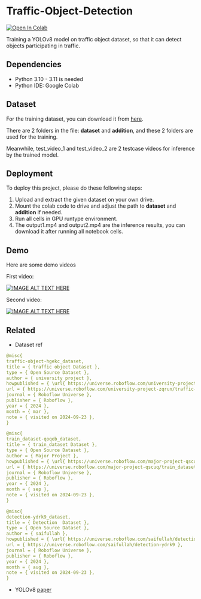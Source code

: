 # Traffic-Object-Detection
[![Open In Colab](https://colab.research.google.com/assets/colab-badge.svg)](https://colab.research.google.com/drive/1QzZ45lcXrT0UR1zTBwrCVoGOBN9TH058?usp=sharing)

Training a YOLOv8 model on traffic object dataset, so that it can detect objects participating in traffic.


## Dependencies

* Python 3.10 - 3.11 is needed
* Python IDE: Google Colab


## Dataset

For the training dataset, you can download it from [here](https://drive.google.com/drive/folders/1cN_cDove4POQnAzi8BB1n_-lWa7QKiFC?usp=sharing).

There are 2 folders in the file: **dataset** and **addition**, and these 2 folders are used for the training.

Meanwhile, test_video_1 and test_video_2 are 2 testcase videos for inference by the trained model.

## Deployment

To deploy this project, please do these following steps:

1. Upload and extract the given dataset on your own drive.
2. Mount the colab code to drive and adjust the path to **dataset** and **addition** if needed.
3. Run all cells in GPU runtype environment.
4. The output1.mp4 and output2.mp4 are the inference results, you can download it after running all notebook cells.



## Demo

Here are some demo videos

First video:

[![IMAGE ALT TEXT HERE](https://img.youtube.com/vi/bkNN-X7U_o4/0.jpg)](https://www.youtube.com/watch?v=bkNN-X7U_o4)

Second video:

[![IMAGE ALT TEXT HERE](https://img.youtube.com/vi/PoGs9knxQOE/0.jpg)](https://youtu.be/PoGs9knxQOE)


## Related
* Dataset ref

``` yaml
@misc{
traffic-object-hgekc_dataset,
title = { traffic object Dataset },
type = { Open Source Dataset },
author = { university project },
howpublished = { \url{ https://universe.roboflow.com/university-project-zqrun/traffic-object-hgekc } },
url = { https://universe.roboflow.com/university-project-zqrun/traffic-object-hgekc },
journal = { Roboflow Universe },
publisher = { Roboflow },
year = { 2024 },
month = { mar },
note = { visited on 2024-09-23 },
}

@misc{
train_dataset-qoqeb_dataset,
title = { train_dataset Dataset },
type = { Open Source Dataset },
author = { Major Project },
howpublished = { \url{ https://universe.roboflow.com/major-project-qscuq/train_dataset-qoqeb } },
url = { https://universe.roboflow.com/major-project-qscuq/train_dataset-qoqeb },
journal = { Roboflow Universe },
publisher = { Roboflow },
year = { 2024 },
month = { sep },
note = { visited on 2024-09-23 },
}

@misc{
detection-ydrk9_dataset,
title = { Detection  Dataset },
type = { Open Source Dataset },
author = { saifullah },
howpublished = { \url{ https://universe.roboflow.com/saifullah/detection-ydrk9 } },
url = { https://universe.roboflow.com/saifullah/detection-ydrk9 },
journal = { Roboflow Universe },
publisher = { Roboflow },
year = { 2024 },
month = { aug },
note = { visited on 2024-09-23 },
}
```

* YOLOv8 [paper](https://arxiv.org/pdf/2305.09972) 
